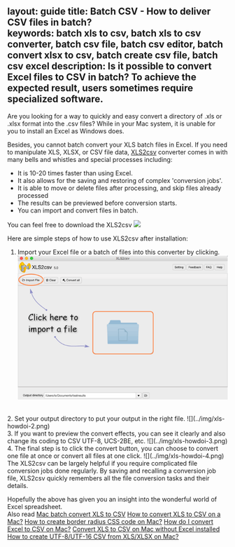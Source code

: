 layout: guide
title: Batch CSV - How to deliver CSV files in batch?   
keywords: batch xls to csv, batch xls to csv converter, batch csv file, batch csv editor, batch convert xlsx to csv, batch create csv file, batch csv excel
description: Is it possible to convert  Excel files to CSV in batch? To achieve the expected result, users sometimes require specialized software. 
---

Are you looking for a way to quickly and easy convert a directory of .xls or .xlsx format into the .csv files? While in your Mac system, it is unable for you to install an Excel as Windows does. 

Besides, you cannot batch convert your XLS batch files in Excel. If you need to manipulate XLS, XLSX, or CSV file data, <a href="https://gmagon.com/products/store/xls2csv/" target="_blank" rel="nofollow me noopener noreferrer" >XLS2csv</a> converter comes in with many bells and whistles and special processes including:
* It is 10-20 times faster than using Excel.
* It also allows for the saving and restoring of complex 'conversion jobs'.
* It is able to move or delete files after processing, and skip files already processed
* The results can be previewed before conversion starts.
* You can import and convert files in batch.

You can feel free to download the XLS2csv
<a href="https://gmagon.com/products/store/xls2csv/" target="_blank" rel="nofollow me noopener noreferrer" ><img src="https://gmagon.com/asset/images/free-download.png" /></a>


Here are simple steps of how to use XLS2csv after installation:
1. Import your Excel file or a batch of files into this converter by clicking.
![](../img/xls-howdoi-1.png)
<br>
2.  Set your output directory to put your output in the right file.
![](../img/xls-howdoi-2.png)
<br>
3.  If you want to preview the convert effects, you can see it clearly and also change its coding to CSV UTF-8, UCS-2BE, etc.
![](../img/xls-howdoi-3.png)
<br>
4. The final step is to click the convert button, you can choose to convert one file at once or convert all files at one click.
![](../img/xls-howdoi-4.png)
<br>
The XLS2csv can be largely helpful if you require complicated file conversion jobs done regularly. By saving and recalling a conversion job file, XLS2csv quickly remembers all the file conversion tasks and their details. 

Hopefully the above has given you an insight into the wonderful world of Excel spreadsheet.
<br>
Also read
<a href="https://gmagon.com/guide/mac-batch-convert-xls-to-csv.html" target="_blank" rel="nofollow me noopener noreferrer" >Mac batch convert XLS to CSV</a>
<a href="https://gmagon.com/guide/convert-xls-to-csv-on-mac.html" target="_blank" rel="nofollow me noopener noreferrer" >How to convert XLS to CSV on a Mac?</a>
<a href="https://gmagon.com/guide/create-border-radius-css-mac.html" target="_blank" rel="nofollow me noopener noreferrer" >How to create border radius CSS code on Mac?</a>
<a href="https://gmagon.com/guide/how-do-i-convert-excel-to-csv-mac.html" target="_blank" rel="nofollow me noopener noreferrer" >How do I convert Excel to CSV on Mac?</a>
<a href="https://gmagon.com/guide/convert-xls-on-mac-without-excel.html" target="_blank" rel="nofollow me noopener noreferrer" >Convert XLS to CSV on Mac without Excel installed</a>
<a href="https://gmagon.com/guide/how-to-create-utf-8-csv-from-xls-mac.html" target="_blank" rel="nofollow me noopener noreferrer" >How to create UTF-8/UTF-16 CSV from XLS/XLSX on Mac?</a>

